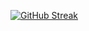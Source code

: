 [![GitHub Streak](https://github-readme-streak-stats.herokuapp.com?user=mdfaisalgithup)](https://git.io/streak-stats)



